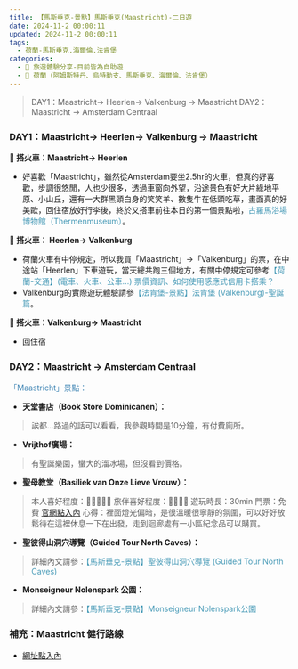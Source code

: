 ```yaml
---
title: 【馬斯垂克-景點】馬斯垂克(Maastricht)-二日遊
date: 2024-11-2 00:00:11
updated: 2024-11-2 00:00:11
tags:
  - 荷蘭-馬斯垂克.海爾倫.法肯堡
categories: 
  - 🌴 旅遊體驗分享-目前皆為自助遊
  - 🥥 荷蘭（阿姆斯特丹、烏特勒支、馬斯垂克、海爾倫、法肯堡）
---
```

>DAY1：Maastricht-> Heerlen-> Valkenburg -> Maastricht
>DAY2：Maastricht -> Amsterdam Centraal
<!-- more -->
### DAY1：Maastricht-> Heerlen-> Valkenburg -> Maastricht
  **🚄 搭火車：Maastricht-> Heerlen**
  + 好喜歡「Maastricht」，雖然從Amsterdam要坐2.5hr的火車，但真的好喜歡，步調很悠閒，人也少很多，透過車窗向外望，沿途景色有好大片綠地平原、小山丘，還有一大群黑頭白身的笑笑羊、數隻牛在低頭吃草，畫面真的好美歐，回住宿放好行李後，終於又搭車前往本日的第一個景點啦，<font color=#4599B6>古羅馬浴場博物館（Thermenmuseum）</font>。

  **🚄 搭火車： Heerlen-> Valkenburg**
  + 荷蘭火車有中停規定，所以我買「Maastricht」->「Valkenburg」的票，在中途站「Heerlen」下車遊玩，當天總共跑三個地方，有關中停規定可參考<font color=#4599B6>【荷蘭-交通】(電車、火車、公車...) 票價資訊、如何使用感應式信用卡搭乘？</font>
  + Valkenburg的實際遊玩體驗請參<font color=#4599B6>【法肯堡-景點】法肯堡 (Valkenburg)-聖誕篇</font>。

  **🚄 搭火車：Valkenburg-> Maastricht**
  + 回住宿

### DAY2：Maastricht -> Amsterdam Centraal
  <font color=#4287B5>「Maastricht」景點：</font>
  + **天堂書店（Book Store Dominicanen）：**
  >誒都…路過的話可以看看，我參觀時間是10分鐘，有付費廁所。

  + **Vrijthof廣場：**
  >有聖誕樂園，蠻大的溜冰場，但沒看到價格。

  + **聖母教堂（Basiliek van Onze Lieve Vrouw）：**
  >本人喜好程度：🌝🌝🌝🌝🌛 旅伴喜好程度：🌝🌝🌝🌝
  >遊玩時長：30min
  >門票：免費
  >[官網點入內](https://olv-sintpieter.nl/)
  >心得：裡面燈光偏暗，是很溫暖很寧靜的氛圍，可以好好放鬆待在這裡休息一下在出發，走到迴廊處有一小區紀念品可以購買。

  + **聖彼得山洞穴導覽（Guided Tour North Caves）：**
  >詳細內文請參：<font color=#4599B6>【馬斯垂克-景點】聖彼得山洞穴導覽 (Guided Tour North Caves)</font>

  + **Monseigneur Nolenspark 公園：**
  >詳細內文請參：<font color=#4599B6>【馬斯垂克-景點】Monseigneur Nolenspark公園</font>

### 補充：Maastricht 健行路線
  + [網址點入內](https://www.gpsmycity.com/gps-tour-guides/maastricht-3314.html)


